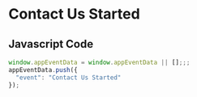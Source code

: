 # Contact Us Started

### 

## Javascript Code
```js
window.appEventData = window.appEventData || [];;;
appEventData.push({
  "event": "Contact Us Started"
});
```








